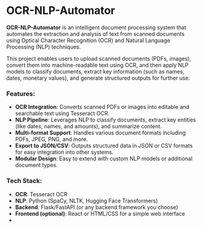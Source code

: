 # OCR-NLP-Automator

**OCR-NLP-Automator** is an intelligent document processing system that automates the extraction and analysis of text from scanned documents using Optical Character Recognition (OCR) and Natural Language Processing (NLP) techniques.

This project enables users to upload scanned documents (PDFs, images), convert them into machine-readable text using OCR, and then apply NLP models to classify documents, extract key information (such as names, dates, monetary values), and generate structured outputs for further use.

### Features:
- **OCR Integration**: Converts scanned PDFs or images into editable and searchable text using Tesseract OCR.
- **NLP Pipeline**: Leverages NLP to classify documents, extract key entities (like dates, names, and amounts), and summarize content.
- **Multi-format Support**: Handles various document formats including PDFs, JPEG, PNG, and more.
- **Export to JSON/CSV**: Outputs structured data in JSON or CSV formats for easy integration into other systems.
- **Modular Design**: Easy to extend with custom NLP models or additional document types.

### Tech Stack:
- **OCR**: Tesseract OCR
- **NLP**: Python (SpaCy, NLTK, Hugging Face Transformers)
- **Backend**: Flask/FastAPI (or any backend framework you choose)
- **Frontend (optional)**: React or HTML/CSS for a simple web interface
- 
